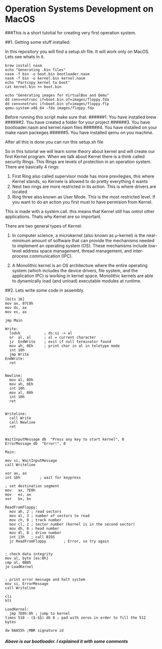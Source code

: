 # Operation Systems Development on MacOS

###This is a short tutotial for creating very first operation system.

##1. Getting some stuff installed.

In this repository you will find a setup.sh file. It will work only on MacOS. Lets see whats in it.
~~~
brew install nasm
echo "Generating .bin files"
nasm -f bin -o boot.bin bootloader.nasm
nasm -f bin -o kernel.bin kernel.nasm
echo "Partcopy kernel to boot"
cat kernel.bin >> boot.bin

echo "Generating images for VirtualBox and Qemu"
dd conv=notrunc if=boot.bin of=images/floppy.fda
dd conv=notrunc if=boot.bin of=images/floppy.flp
qemu-system-x86_64 -fda images/floppy.fda
~~~

Before running this script make sure that:
######1. You have installed brew
######2. You have created a folder for your project
######3. You have bootloader.nasm and kernel.nasm files
######4. You have installed on your make nasm packeges
######5. You have installed qemu on you machine.

After all this is done you can run this setup.sh file

So in this tutorial we will learn some theory about kernel and will  create our first Kernel program. When we talk about Kernel there is
a think called security Rings. This Rings are levels of protection in an operation system. There are basically 4 rings: 

1. First Ring also called supervisor mode has more previlegies, this where Kernel stands, so Kernele is allowed to do pretty everything it wants
2. Next two rings are more restricted in its action. This is where drivers are located
3. Ring three also known as User Mode. This is the most restricted level. If you want to do an action you first  must to have permision from Kernel.

This is made with a system call. this means that Kernel  still has ontrol other applications. Thats why Kernel are so important.

There are two general types of Kernel:
1. In computer science, a microkernel (also known as μ-kernel) is the near-minimum amount of software that can provide the mechanisms needed to implement an operating system (OS). These mechanisms include low-level address space management, thread management, and inter-process communication (IPC).

2. A Monolithic kernel is an OS architecture where the entire operating system (which includes the device drivers, file system, and the application IPC) is working in kernel space. Monolithic kernels are able to dynamically load (and unload) executable modules at runtime.

##2. Lets write some code in assembly.

~~~
[bits 16]
mov ax, 07C0h
mov ds, ax
mov es, ax

jmp Main

Write:
  lodsb           ; ds:si -> al
  or  al, al      ; al = current character
  jz  EndWrite    ; exit if null terminator found
  mov ah, 0Eh     ; print char in al in teletype mode
  int 10h 
  jmp Write
EndWrite:
  ret


Newline:          
  mov al, 0Dh
  mov ah, 0Eh
  int 10h
  mov al, 0Ah
  int 10h
  ret


Writeline:
  call Write
  call Newline
  ret
  

WaitInputMessage db  "Press any key to start kernel", 0
ErrorMessage db  "Error!", 0

Main:

mov si, WaitInputMessage
call Writeline

xor ax, ax
int 16h         ; wait for keypress

; set destination segment
mov   ax, 7E0h
mov   es, ax
xor   bx, bx

ReadFromFloppy:
  mov ah, 2 ; read sectors
  mov al, 3 ; number of sectors to read
  mov ch, 0 ; track number
  mov cl, 2 ; sector number (kernel is in the second sector)
  mov dh, 0 ; head number
  mov dl, 0 ; drive number
  int 13h   ; call BIOS
  jc ReadFromFloppy        ; Error, so try again


; check data integrity
mov al, byte [es:0h]
cmp al, 0B8h
je LoadKernel


; print error message and halt system
mov si, ErrorMessage
call Writeline

cli
hlt

LoadKernel:
  jmp 7E0h:0h ; jump to kernel
times 510 - ($-$$) db 0 ; pad with zeros in order to fill the 512 bytes

dw 0AA55h ;MBR signature id
~~~

##### Above is our bootloader. I explained it with some comments


















